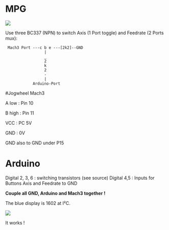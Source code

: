 # MPG

![](http://www.cbmhardware.de/git/axis_arduino.jpg)


Use three BC337 (NPN) to switch Axis (1 Port toggle) and Feedrate (2 Ports mux): 
 

     Mach3 Port ---c b e ---[2k2]--GND
                     |
                     _
                     2
                     k
                     2 
                     -
                     |
                Arduino-Port
             
 #Jogwheel
 Mach3

A low  : Pin 10

B high : Pin 11

VCC    : PC 5V

GND    : 0V

GND also to GND under P15
  
 
  
 # Arduino
 
 Digital 2, 3, 6 : switching transistors (see source)
 Digital 4,5 : Inputs for Buttons Axis and Feedrate to GND
 
 **Couple all GND, Arduino and Mach3 together !**
 
 The blue display is 1602 at I²C.
 
 
 
![]( http://www.cbmhardware.de/git/axis.jpg)

It works !
 
